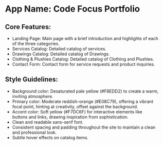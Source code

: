 # **App Name**: Code Focus Portfolio

## Core Features:

- Landing Page: Main page with a brief introduction and highlights of each of the three categories.
- Services Catalog: Detailed catalog of services.
- Drawings Catalog: Detailed catalog of Drawings.
- Clothing & Plushies Catalog: Detailed catalog of Clothing and Plushies.
- Contact Form: Contact form for service requests and product inquiries.

## Style Guidelines:

- Background color: Desaturated pale yellow (#F8EDD2) to create a warm, inviting atmosphere.
- Primary color: Moderate reddish-orange (#E08C79), offering a vibrant focal point, hinting at creativity, offset against the background.
- Accent color: Soft yellow (#F7DC6F) for interactive elements like buttons and links, drawing inspiration from sophistication.
- Clean and readable sans-serif font.
- Consistent spacing and padding throughout the site to maintain a clean and professional look.
- Subtle hover effects on catalog items.